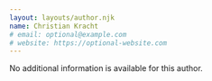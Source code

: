 ```yaml
---
layout: layouts/author.njk
name: Christian Kracht
# email: optional@example.com
# website: https://optional-website.com
---
```

No additional information is available for this author.
